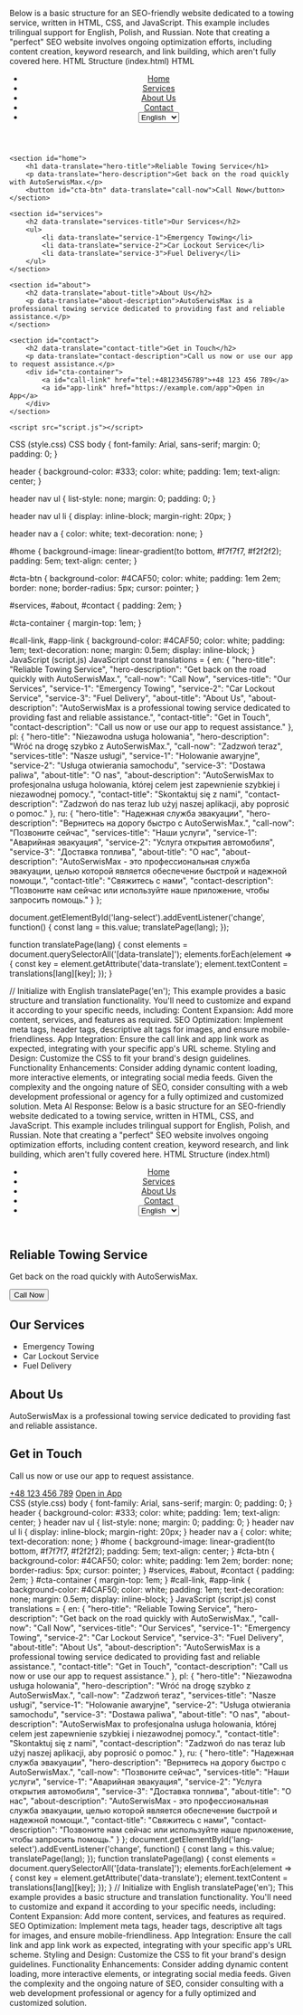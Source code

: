 Below is a basic structure for an SEO-friendly website dedicated to a towing service, written in HTML, CSS, and JavaScript. This example includes trilingual support for English, Polish, and Russian. Note that creating a "perfect" SEO website involves ongoing optimization efforts, including content creation, keyword research, and link building, which aren't fully covered here.
HTML Structure (index.html)
HTML
<!DOCTYPE html>
<html lang="en">
<head>
    <meta charset="UTF-8">
    <meta name="viewport" content="width=device-width, initial-scale=1.0">
    <title>AutoSerwisMax - Towing Service</title>
    <link rel="stylesheet" href="style.css">
</head>
<body>
    <header>
        <nav>
            <ul>
                <li><a href="#home" class="active">Home</a></li>
                <li><a href="#services">Services</a></li>
                <li><a href="#about">About Us</a></li>
                <li><a href="#contact">Contact</a></li>
                <li>
                    <select id="lang-select">
                        <option value="en">English</option>
                        <option value="pl">Polski</option>
                        <option value="ru">Русский</option>
                    </select>
                </li>
            </ul>
        </nav>
    </header>
    
    <section id="home">
        <h1 data-translate="hero-title">Reliable Towing Service</h1>
        <p data-translate="hero-description">Get back on the road quickly with AutoSerwisMax.</p>
        <button id="cta-btn" data-translate="call-now">Call Now</button>
    </section>
    
    <section id="services">
        <h2 data-translate="services-title">Our Services</h2>
        <ul>
            <li data-translate="service-1">Emergency Towing</li>
            <li data-translate="service-2">Car Lockout Service</li>
            <li data-translate="service-3">Fuel Delivery</li>
        </ul>
    </section>
    
    <section id="about">
        <h2 data-translate="about-title">About Us</h2>
        <p data-translate="about-description">AutoSerwisMax is a professional towing service dedicated to providing fast and reliable assistance.</p>
    </section>
    
    <section id="contact">
        <h2 data-translate="contact-title">Get in Touch</h2>
        <p data-translate="contact-description">Call us now or use our app to request assistance.</p>
        <div id="cta-container">
            <a id="call-link" href="tel:+48123456789">+48 123 456 789</a>
            <a id="app-link" href="https://example.com/app">Open in App</a>
        </div>
    </section>
    
    <script src="script.js"></script>
</body>
</html>
CSS (style.css)
CSS
body {
    font-family: Arial, sans-serif;
    margin: 0;
    padding: 0;
}

header {
    background-color: #333;
    color: white;
    padding: 1em;
    text-align: center;
}

header nav ul {
    list-style: none;
    margin: 0;
    padding: 0;
}

header nav ul li {
    display: inline-block;
    margin-right: 20px;
}

header nav a {
    color: white;
    text-decoration: none;
}

#home {
    background-image: linear-gradient(to bottom, #f7f7f7, #f2f2f2);
    padding: 5em;
    text-align: center;
}

#cta-btn {
    background-color: #4CAF50;
    color: white;
    padding: 1em 2em;
    border: none;
    border-radius: 5px;
    cursor: pointer;
}

#services, #about, #contact {
    padding: 2em;
}

#cta-container {
    margin-top: 1em;
}

#call-link, #app-link {
    background-color: #4CAF50;
    color: white;
    padding: 1em;
    text-decoration: none;
    margin: 0.5em;
    display: inline-block;
}
JavaScript (script.js)
JavaScript
const translations = {
    en: {
        "hero-title": "Reliable Towing Service",
        "hero-description": "Get back on the road quickly with AutoSerwisMax.",
        "call-now": "Call Now",
        "services-title": "Our Services",
        "service-1": "Emergency Towing",
        "service-2": "Car Lockout Service",
        "service-3": "Fuel Delivery",
        "about-title": "About Us",
        "about-description": "AutoSerwisMax is a professional towing service dedicated to providing fast and reliable assistance.",
        "contact-title": "Get in Touch",
        "contact-description": "Call us now or use our app to request assistance."
    },
    pl: {
        "hero-title": "Niezawodna usługa holowania",
        "hero-description": "Wróć na drogę szybko z AutoSerwisMax.",
        "call-now": "Zadzwoń teraz",
        "services-title": "Nasze usługi",
        "service-1": "Holowanie awaryjne",
        "service-2": "Usługa otwierania samochodu",
        "service-3": "Dostawa paliwa",
        "about-title": "O nas",
        "about-description": "AutoSerwisMax to profesjonalna usługa holowania, której celem jest zapewnienie szybkiej i niezawodnej pomocy.",
        "contact-title": "Skontaktuj się z nami",
        "contact-description": "Zadzwoń do nas teraz lub użyj naszej aplikacji, aby poprosić o pomoc."
    },
    ru: {
        "hero-title": "Надежная служба эвакуации",
        "hero-description": "Вернитесь на дорогу быстро с AutoSerwisMax.",
        "call-now": "Позвоните сейчас",
        "services-title": "Наши услуги",
        "service-1": "Аварийная эвакуация",
        "service-2": "Услуга открытия автомобиля",
        "service-3": "Доставка топлива",
        "about-title": "О нас",
        "about-description": "AutoSerwisMax - это профессиональная служба эвакуации, целью которой является обеспечение быстрой и надежной помощи.",
        "contact-title": "Свяжитесь с нами",
        "contact-description": "Позвоните нам сейчас или используйте наше приложение, чтобы запросить помощь."
    }
};

document.getElementById('lang-select').addEventListener('change', function() {
    const lang = this.value;
    translatePage(lang);
});

function translatePage(lang) {
    const elements = document.querySelectorAll('[data-translate]');
    elements.forEach(element => {
        const key = element.getAttribute('data-translate');
        element.textContent = translations[lang][key];
    });
}

// Initialize with English
translatePage('en');
This example provides a basic structure and translation functionality. You'll need to customize and expand it according to your specific needs, including:
Content Expansion: Add more content, services, and features as required.
SEO Optimization: Implement meta tags, header tags, descriptive alt tags for images, and ensure mobile-friendliness.
App Integration: Ensure the call link and app link work as expected, integrating with your specific app's URL scheme.
Styling and Design: Customize the CSS to fit your brand's design guidelines.
Functionality Enhancements: Consider adding dynamic content loading, more interactive elements, or integrating social media feeds.
Given the complexity and the ongoing nature of SEO, consider consulting with a web development professional or agency for a fully optimized and customized solution.
Meta AI Response: Below is a basic structure for an SEO-friendly website dedicated to a towing service, written in HTML, CSS, and JavaScript. This example includes trilingual support for English, Polish, and Russian. Note that creating a "perfect" SEO website involves ongoing optimization efforts, including content creation, keyword research, and link building, which aren't fully covered here. HTML Structure (index.html) <!DOCTYPE html> <html lang="en"> <head> <meta charset="UTF-8"> <meta name="viewport" content="width=device-width, initial-scale=1.0"> <title>AutoSerwisMax - Towing Service</title> <link rel="stylesheet" href="style.css"> </head> <body> <header> <nav> <ul> <li><a href="#home" class="active">Home</a></li> <li><a href="#services">Services</a></li> <li><a href="#about">About Us</a></li> <li><a href="#contact">Contact</a></li> <li> <select id="lang-select"> <option value="en">English</option> <option value="pl">Polski</option> <option value="ru">Русский</option> </select> </li> </ul> </nav> </header> <section id="home"> <h1 data-translate="hero-title">Reliable Towing Service</h1> <p data-translate="hero-description">Get back on the road quickly with AutoSerwisMax.</p> <button id="cta-btn" data-translate="call-now">Call Now</button> </section> <section id="services"> <h2 data-translate="services-title">Our Services</h2> <ul> <li data-translate="service-1">Emergency Towing</li> <li data-translate="service-2">Car Lockout Service</li> <li data-translate="service-3">Fuel Delivery</li> </ul> </section> <section id="about"> <h2 data-translate="about-title">About Us</h2> <p data-translate="about-description">AutoSerwisMax is a professional towing service dedicated to providing fast and reliable assistance.</p> </section> <section id="contact"> <h2 data-translate="contact-title">Get in Touch</h2> <p data-translate="contact-description">Call us now or use our app to request assistance.</p> <div id="cta-container"> <a id="call-link" href="tel:+48123456789">+48 123 456 789</a> <a id="app-link" href="https://example.com/app">Open in App</a> </div> </section> <script src="script.js"></script> </body> </html> CSS (style.css) body { font-family: Arial, sans-serif; margin: 0; padding: 0; } header { background-color: #333; color: white; padding: 1em; text-align: center; } header nav ul { list-style: none; margin: 0; padding: 0; } header nav ul li { display: inline-block; margin-right: 20px; } header nav a { color: white; text-decoration: none; } #home { background-image: linear-gradient(to bottom, #f7f7f7, #f2f2f2); padding: 5em; text-align: center; } #cta-btn { background-color: #4CAF50; color: white; padding: 1em 2em; border: none; border-radius: 5px; cursor: pointer; } #services, #about, #contact { padding: 2em; } #cta-container { margin-top: 1em; } #call-link, #app-link { background-color: #4CAF50; color: white; padding: 1em; text-decoration: none; margin: 0.5em; display: inline-block; } JavaScript (script.js) const translations = { en: { "hero-title": "Reliable Towing Service", "hero-description": "Get back on the road quickly with AutoSerwisMax.", "call-now": "Call Now", "services-title": "Our Services", "service-1": "Emergency Towing", "service-2": "Car Lockout Service", "service-3": "Fuel Delivery", "about-title": "About Us", "about-description": "AutoSerwisMax is a professional towing service dedicated to providing fast and reliable assistance.", "contact-title": "Get in Touch", "contact-description": "Call us now or use our app to request assistance." }, pl: { "hero-title": "Niezawodna usługa holowania", "hero-description": "Wróć na drogę szybko z AutoSerwisMax.", "call-now": "Zadzwoń teraz", "services-title": "Nasze usługi", "service-1": "Holowanie awaryjne", "service-2": "Usługa otwierania samochodu", "service-3": "Dostawa paliwa", "about-title": "O nas", "about-description": "AutoSerwisMax to profesjonalna usługa holowania, której celem jest zapewnienie szybkiej i niezawodnej pomocy.", "contact-title": "Skontaktuj się z nami", "contact-description": "Zadzwoń do nas teraz lub użyj naszej aplikacji, aby poprosić o pomoc." }, ru: { "hero-title": "Надежная служба эвакуации", "hero-description": "Вернитесь на дорогу быстро с AutoSerwisMax.", "call-now": "Позвоните сейчас", "services-title": "Наши услуги", "service-1": "Аварийная эвакуация", "service-2": "Услуга открытия автомобиля", "service-3": "Доставка топлива", "about-title": "О нас", "about-description": "AutoSerwisMax - это профессиональная служба эвакуации, целью которой является обеспечение быстрой и надежной помощи.", "contact-title": "Свяжитесь с нами", "contact-description": "Позвоните нам сейчас или используйте наше приложение, чтобы запросить помощь." } }; document.getElementById('lang-select').addEventListener('change', function() { const lang = this.value; translatePage(lang); }); function translatePage(lang) { const elements = document.querySelectorAll('[data-translate]'); elements.forEach(element => { const key = element.getAttribute('data-translate'); element.textContent = translations[lang][key]; }); } // Initialize with English translatePage('en'); This example provides a basic structure and translation functionality. You'll need to customize and expand it according to your specific needs, including: Content Expansion: Add more content, services, and features as required. SEO Optimization: Implement meta tags, header tags, descriptive alt tags for images, and ensure mobile-friendliness. App Integration: Ensure the call link and app link work as expected, integrating with your specific app's URL scheme. Styling and Design: Customize the CSS to fit your brand's design guidelines. Functionality Enhancements: Consider adding dynamic content loading, more interactive elements, or integrating social media feeds. Given the complexity and the ongoing nature of SEO, consider consulting with a web development professional or agency for a fully optimized and customized solution.